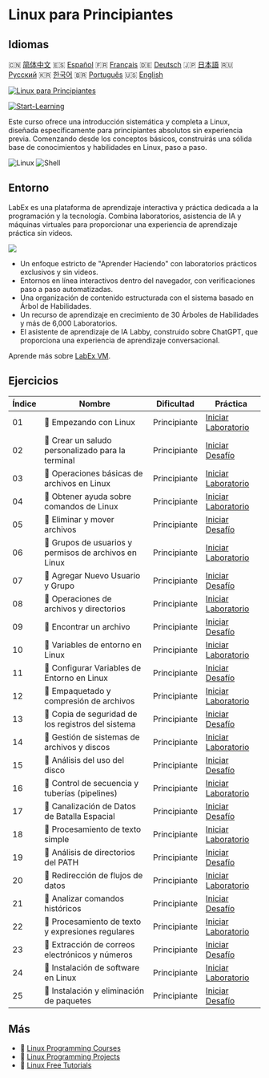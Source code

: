 # Linux para Principiantes

## Idiomas

🇨🇳 [简体中文](README_zh.md) 🇪🇸 [Español](README_es.md) 🇫🇷 [Français](README_fr.md) 🇩🇪 [Deutsch](README_de.md) 🇯🇵 [日本語](README_ja.md) 🇷🇺 [Русский](README_ru.md) 🇰🇷 [한국어](README_ko.md) 🇧🇷 [Português](README_pt.md) 🇺🇸 [English](README.md) 

[![Linux para Principiantes](https://cover-creator.labex.io/linux-for-noobs.png?lang=es)](https://labex.io/es/courses/linux-for-noobs)

[![Start-Learning](https://img.shields.io/badge/Start-Learning-whitesmoke?style=for-the-badge)](https://labex.io/es/courses/linux-for-noobs)

Este curso ofrece una introducción sistemática y completa a Linux, diseñada específicamente para principiantes absolutos sin experiencia previa. Comenzando desde los conceptos básicos, construirás una sólida base de conocimientos y habilidades en Linux, paso a paso.

![Linux](https://img.shields.io/badge/Linux-whitesmoke?style=for-the-badge&logo=linux)
![Shell](https://img.shields.io/badge/Shell-whitesmoke?style=for-the-badge&logo=shell)


## Entorno

LabEx es una plataforma de aprendizaje interactiva y práctica dedicada a la programación y la tecnología. Combina laboratorios, asistencia de IA y máquinas virtuales para proporcionar una experiencia de aprendizaje práctica sin videos.

![](https://tutorial-screenshot.getvm.io/images/vm-1725247253.png)

- Un enfoque estricto de "Aprender Haciendo" con laboratorios prácticos exclusivos y sin videos.
- Entornos en línea interactivos dentro del navegador, con verificaciones paso a paso automatizadas.
- Una organización de contenido estructurada con el sistema basado en Árbol de Habilidades.
- Un recurso de aprendizaje en crecimiento de 30 Árboles de Habilidades y más de 6,000 Laboratorios.
- El asistente de aprendizaje de IA Labby, construido sobre ChatGPT, que proporciona una experiencia de aprendizaje conversacional.

Aprende más sobre [LabEx VM](https://support.labex.io/using-labex/virtual-machine).

## Ejercicios

|   Índice | Nombre                                                | Dificultad   | Práctica                                                                                                                            |
|----------|-------------------------------------------------------|--------------|-------------------------------------------------------------------------------------------------------------------------------------|
|       01 | 📖 Empezando con Linux                                | Principiante | <a target='_blank' href='https://labex.io/es/tutorials/linux-getting-started-with-linux-446315'>Iniciar Laboratorio</a>             |
|       02 | 🎯 Crear un saludo personalizado para la terminal     | Principiante | <a target='_blank' href='https://labex.io/es/tutorials/linux-create-personalized-terminal-greeting-446322'>Iniciar Desafío</a>      |
|       03 | 📖 Operaciones básicas de archivos en Linux           | Principiante | <a target='_blank' href='https://labex.io/es/tutorials/linux-basic-file-operations-in-linux-18001'>Iniciar Laboratorio</a>          |
|       04 | 📖 Obtener ayuda sobre comandos de Linux              | Principiante | <a target='_blank' href='https://labex.io/es/tutorials/linux-get-help-on-linux-commands-18000'>Iniciar Laboratorio</a>              |
|       05 | 🎯 Eliminar y mover archivos                          | Principiante | <a target='_blank' href='https://labex.io/es/tutorials/linux-delete-and-move-files-7777'>Iniciar Desafío</a>                        |
|       06 | 📖 Grupos de usuarios y permisos de archivos en Linux | Principiante | <a target='_blank' href='https://labex.io/es/tutorials/linux-linux-user-group-and-file-permissions-18002'>Iniciar Laboratorio</a>   |
|       07 | 🎯 Agregar Nuevo Usuario y Grupo                      | Principiante | <a target='_blank' href='https://labex.io/es/tutorials/linux-add-new-user-and-group-17987'>Iniciar Desafío</a>                      |
|       08 | 📖 Operaciones de archivos y directorios              | Principiante | <a target='_blank' href='https://labex.io/es/tutorials/linux-file-and-directory-operations-17997'>Iniciar Laboratorio</a>           |
|       09 | 🎯 Encontrar un archivo                               | Principiante | <a target='_blank' href='https://labex.io/es/tutorials/linux-find-a-file-17993'>Iniciar Desafío</a>                                 |
|       10 | 📖 Variables de entorno en Linux                      | Principiante | <a target='_blank' href='https://labex.io/es/tutorials/linux-environment-variables-in-linux-385274'>Iniciar Laboratorio</a>         |
|       11 | 🎯 Configurar Variables de Entorno en Linux           | Principiante | <a target='_blank' href='https://labex.io/es/tutorials/linux-configure-linux-environment-variables-437861'>Iniciar Desafío</a>      |
|       12 | 📖 Empaquetado y compresión de archivos               | Principiante | <a target='_blank' href='https://labex.io/es/tutorials/linux-file-packaging-and-compression-385413'>Iniciar Laboratorio</a>         |
|       13 | 🎯 Copia de seguridad de los registros del sistema    | Principiante | <a target='_blank' href='https://labex.io/es/tutorials/linux-backup-system-log-17989'>Iniciar Desafío</a>                           |
|       14 | 📖 Gestión de sistemas de archivos y discos           | Principiante | <a target='_blank' href='https://labex.io/es/tutorials/linux-file-system-and-disk-management-17999'>Iniciar Laboratorio</a>         |
|       15 | 🎯 Análisis del uso del disco                         | Principiante | <a target='_blank' href='https://labex.io/es/tutorials/linux-analyzing-disk-usage-7775'>Iniciar Desafío</a>                         |
|       16 | 📖 Control de secuencia y tuberías (pipelines)        | Principiante | <a target='_blank' href='https://labex.io/es/tutorials/linux-sequence-control-and-pipeline-17994'>Iniciar Laboratorio</a>           |
|       17 | 🎯 Canalización de Datos de Batalla Espacial          | Principiante | <a target='_blank' href='https://labex.io/es/tutorials/linux-space-battle-data-pipeline-385343'>Iniciar Desafío</a>                 |
|       18 | 📖 Procesamiento de texto simple                      | Principiante | <a target='_blank' href='https://labex.io/es/tutorials/linux-simple-text-processing-18004'>Iniciar Laboratorio</a>                  |
|       19 | 🎯 Análisis de directorios del PATH                   | Principiante | <a target='_blank' href='https://labex.io/es/tutorials/linux-analyzing-path-directories-385344'>Iniciar Desafío</a>                 |
|       20 | 📖 Redirección de flujos de datos                     | Principiante | <a target='_blank' href='https://labex.io/es/tutorials/linux-data-stream-redirection-17995'>Iniciar Laboratorio</a>                 |
|       21 | 🎯 Analizar comandos históricos                       | Principiante | <a target='_blank' href='https://labex.io/es/tutorials/linux-analyze-historical-commands-17988'>Iniciar Desafío</a>                 |
|       22 | 📖 Procesamiento de texto y expresiones regulares     | Principiante | <a target='_blank' href='https://labex.io/es/tutorials/linux-text-processing-and-regular-expressions-18003'>Iniciar Laboratorio</a> |
|       23 | 🎯 Extracción de correos electrónicos y números       | Principiante | <a target='_blank' href='https://labex.io/es/tutorials/linux-extracting-mails-and-numbers-17991'>Iniciar Desafío</a>                |
|       24 | 📖 Instalación de software en Linux                   | Principiante | <a target='_blank' href='https://labex.io/es/tutorials/linux-software-installation-on-linux-18005'>Iniciar Laboratorio</a>          |
|       25 | 🎯 Instalación y eliminación de paquetes              | Principiante | <a target='_blank' href='https://labex.io/es/tutorials/linux-installing-and-removing-packages-385380'>Iniciar Desafío</a>           |

## Más

- 🔗 [Linux Programming Courses](https://github.com/labex-labs/awesome-programming-courses)
- 🔗 [Linux Programming Projects](https://github.com/labex-labs/awesome-programming-projects)
- 🔗 [Linux Free Tutorials](https://github.com/labex-labs/linux-free-tutorials)

